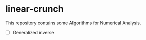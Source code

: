 # linear-crunch
This repository contains some Algorithms for Numerical Analysis.
- [ ] Generalized inverse
